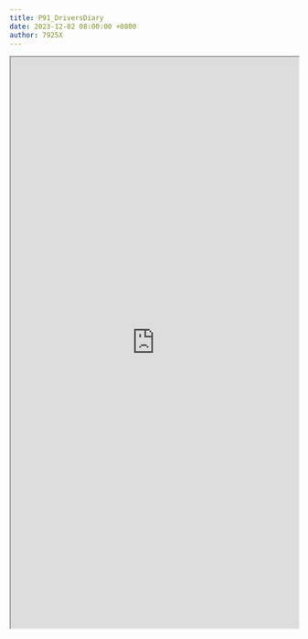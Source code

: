 ```yaml
---
title: P91_DriversDiary
date: 2023-12-02 08:00:00 +0800
author: 7925X
---
```


<iframe src="https://y.dialwo.com/7925X2024/20231202-P91_DriversDiary.pdf" width="100%" height="1000px"></iframe>
